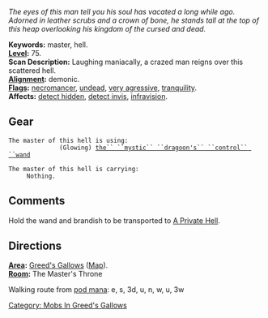*The eyes of this man tell you his soul has vacated a long while ago.
Adorned in leather scrubs and a crown of bone, he stands tall at the top
of this heap overlooking his kingdom of the cursed and dead.*

**Keywords:** master, hell.  
**[Level](Level.md "wikilink"):** 75.  
**Scan Description:** Laughing maniacally, a crazed man reigns over this
scattered hell.  
**[Alignment](Alignment.md "wikilink"):** demonic.  
**[Flags](:Category:_Mob_Types.md "wikilink"):**
[necromancer](Corpse-Animating_Mobs.md "wikilink"),
[undead](Undead_Mobs.md "wikilink"), [very
agressive](Aggressive_Mobs.md "wikilink"),
[tranquility](Racial_Tranquility.md "wikilink").  
**Affects:** [detect hidden](Detect_Hidden.md "wikilink"), [detect
invis](Detect_Invis.md "wikilink"),
[infravision](Infravision.md "wikilink").  

## Gear

`The master of this hell is using:`  
<held>`              (Glowing) `[`the`` ``mystic`` ``dragoon's`` ``control`` ``wand`](Mystic_Dragoon's_Control_Wand.md "wikilink")

`The master of this hell is carrying:`  
`     Nothing.`

## Comments

Hold the wand and brandish to be transported to [A Private
Hell](:Category:A_Private_Hell.md "wikilink").

## Directions

**[Area](:Category:_Areas.md "wikilink"):** [Greed's
Gallows](:Category:_Greed's_Gallows.md "wikilink")
([Map](Greed's_Gallows_Map.md "wikilink")).  
**[Room](:Category:Rooms.md "wikilink"):** The Master's Throne

Walking route from [pod mana](Pod_Of_Manatees.md "wikilink"): e, s, 3d,
u, n, w, u, 3w  

[Category: Mobs In Greed's
Gallows](Category:_Mobs_In_Greed's_Gallows "wikilink")
